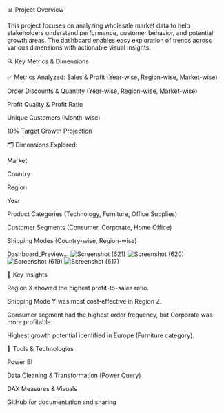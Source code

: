 📊 Project Overview

This project focuses on analyzing wholesale market data to help stakeholders understand performance, customer behavior, and potential growth areas. The dashboard enables easy exploration of 
trends across various dimensions with actionable visual insights.

🔍 Key Metrics & Dimensions

✅ Metrics Analyzed:
Sales & Profit (Year-wise, Region-wise, Market-wise)

Order Discounts & Quantity (Year-wise, Region-wise, Market-wise)

Profit Quality & Profit Ratio

Unique Customers (Month-wise)

10% Target Growth Projection

🗂️ Dimensions Explored:

Market

Country

Region

Year

Product Categories (Technology, Furniture, Office Supplies)

Customer Segments (Consumer, Corporate, Home Office)

Shipping Modes (Country-wise, Region-wise)

Dashboard_Preview...
![Screenshot (621)](https://github.com/user-attachments/assets/724d4097-bf82-4aae-83d4-025b9f1fa2d4)
![Screenshot (620)](https://github.com/user-attachments/assets/ea137f35-8ebe-43b6-891d-21fe2b393e25)
![Screenshot (619)](https://github.com/user-attachments/assets/63f026cc-41e5-44aa-a111-c470d2372166)
![Screenshot (617)](https://github.com/user-attachments/assets/0d657ac5-6f78-4af9-bf34-3eadb435ddf4)


🧠 Key Insights

Region X showed the highest profit-to-sales ratio.

Shipping Mode Y was most cost-effective in Region Z.

Consumer segment had the highest order frequency, but Corporate was more profitable.

Highest growth potential identified in Europe (Furniture category).

🔧 Tools & Technologies

Power BI

Data Cleaning & Transformation (Power Query)

DAX Measures & Visuals

GitHub for documentation and sharing





